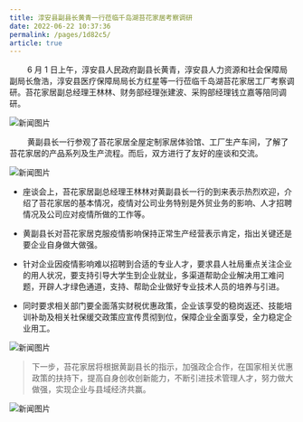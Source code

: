 ```yaml
---
title: 淳安县副县长黄青一行莅临千岛湖苔花家居考察调研
date: 2022-06-22 10:37:36
permalink: /pages/1d82c5/
article: true
---
```


&nbsp;&nbsp;&nbsp;&nbsp;&nbsp;&nbsp;&nbsp;&nbsp;6 月 1 日上午，淳安县人民政府副县长黄青，淳安县人力资源和社会保障局副局长詹浩，淳安县医疗保障局局长方红星等一行莅临千岛湖苔花家居工厂考察调研。苔花家居副总经理王林林、财务部经理张建波、采购部经理钱立嘉等陪同调研。

![新闻图片](/img/taihua/41.jpg)

&nbsp;&nbsp;&nbsp;&nbsp;&nbsp;&nbsp;&nbsp;&nbsp;黄副县长一行参观了苔花家居全屋定制家居体验馆、工厂生产车间，了解了苔花家居的产品系列及生产流程。而后，双方进行了友好的座谈和交流。

![新闻图片](/img/taihua/42.jpg)

- 座谈会上，苔花家居副总经理王林林对黄副县长一行的到来表示热烈欢迎，介绍了苔花家居的基本情况，疫情对公司业务特别是外贸业务的影响、人才招聘情况及公司应对疫情所做的工作等。
- 黄副县长对苔花家居克服疫情影响保持正常生产经营表示肯定，指出关键还是要企业自身做大做强。

- 针对企业因疫情影响难以招聘到合适的专业人才，要求县人社局重点关注企业的用人状况，要支持引导大学生到企业就业，多渠道帮助企业解决用工难问题，开辟人才绿色通道，支持、帮助企业做好专业技术人员的培养与引进。

- 同时要求相关部门要全面落实财税优惠政策，企业该享受的稳岗返还、技能培训补助及相关社保缓交政策应宣传贯彻到位，保障企业全面享受，全力稳定企业用工。

![新闻图片](/img/taihua/43.jpg)

> 下一步，苔花家居将根据黄副县长的指示，加强政企合作，在国家相关优惠政策的扶持下，提高自身创收创新能力，不断引进技术管理人才，努力做大做强，实现企业与县域经济共赢。

![新闻图片](/img/taihua/2.png)
